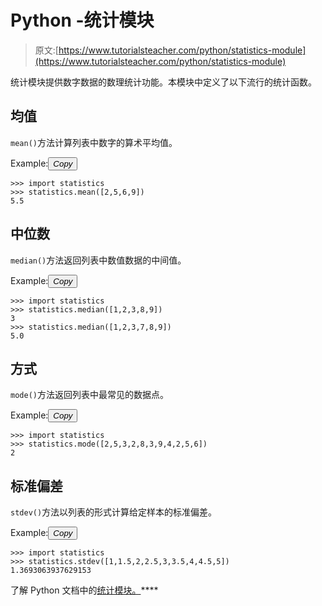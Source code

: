# Python -统计模块

> 原文:[https://www.tutorialsteacher.com/python/statistics-module](https://www.tutorialsteacher.com/python/statistics-module)

统计模块提供数字数据的数理统计功能。本模块中定义了以下流行的统计函数。

## 均值

`mean()`方法计算列表中数字的算术平均值。

Example:<button class="copy-btn pull-right" title="Copy example code">*Copy*</button> 

```
>>> import statistics
>>> statistics.mean([2,5,6,9])
5.5 
```

## 中位数

`median()`方法返回列表中数值数据的中间值。

Example:<button class="copy-btn pull-right" title="Copy example code">*Copy*</button> 

```
>>> import statistics
>>> statistics.median([1,2,3,8,9])
3
>>> statistics.median([1,2,3,7,8,9])
5.0 
```

## 方式

`mode()`方法返回列表中最常见的数据点。

Example:<button class="copy-btn pull-right" title="Copy example code">*Copy*</button> 

```
>>> import statistics
>>> statistics.mode([2,5,3,2,8,3,9,4,2,5,6])
2 
```

## 标准偏差

`stdev()`方法以列表的形式计算给定样本的标准偏差。

Example:<button class="copy-btn pull-right" title="Copy example code">*Copy*</button> 

```
>>> import statistics
>>> statistics.stdev([1,1.5,2,2.5,3,3.5,4,4.5,5])
1.3693063937629153 
```

了解 Python 文档中的[统计模块。](https://docs.python.org/3/library/statistics.html)****